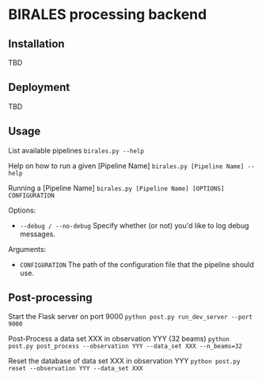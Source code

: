 # BIRALES processing backend

## Installation
TBD

## Deployment
TBD

## Usage
List available pipelines
`birales.py --help`

Help on how to run a given [Pipeline Name] 
`birales.py [Pipeline Name] --help`

Running a [Pipeline Name] 
`birales.py [Pipeline Name] [OPTIONS] CONFIGURATION`

Options:
* `--debug / --no-debug` Specify whether (or not) you'd like to log debug messages.

Arguments:
* `CONFIGURATION` The path of the configuration file that the pipeline should use.     


## Post-processing
Start the Flask server on port 9000
`python post.py run_dev_server --port 9000`

Post-Process a data set XXX in observation YYY (32 beams)
`python post.py post_process --observation YYY --data_set XXX --n_beams=32`

Reset the database of data set XXX in observation YYY
`python post.py reset --observation YYY --data_set XXX`